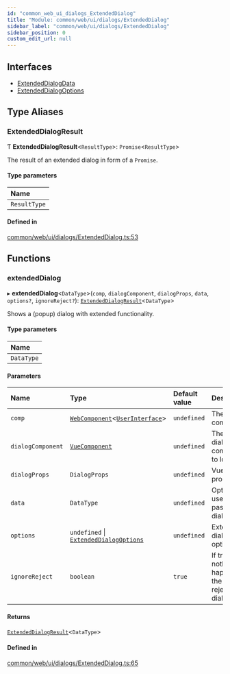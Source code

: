 ```yaml
---
id: "common_web_ui_dialogs_ExtendedDialog"
title: "Module: common/web/ui/dialogs/ExtendedDialog"
sidebar_label: "common/web/ui/dialogs/ExtendedDialog"
sidebar_position: 0
custom_edit_url: null
---
```


## Interfaces

- [ExtendedDialogData](../interfaces/common_web_ui_dialogs_ExtendedDialog.ExtendedDialogData.md)
- [ExtendedDialogOptions](../interfaces/common_web_ui_dialogs_ExtendedDialog.ExtendedDialogOptions.md)

## Type Aliases

### ExtendedDialogResult

Ƭ **ExtendedDialogResult**<`ResultType`\>: `Promise`<`ResultType`\>

The result of an extended dialog in form of a `Promise`.

#### Type parameters

| Name |
| :------ |
| `ResultType` |

#### Defined in

[common/web/ui/dialogs/ExtendedDialog.ts:53](https://github.com/Soroush9978/rds-ng/blob/165bdc6/src/common/web/ui/dialogs/ExtendedDialog.ts#L53)

## Functions

### extendedDialog

▸ **extendedDialog**<`DataType`\>(`comp`, `dialogComponent`, `dialogProps`, `data`, `options?`, `ignoreReject?`): [`ExtendedDialogResult`](common_web_ui_dialogs_ExtendedDialog.md#extendeddialogresult)<`DataType`\>

Shows a (popup) dialog with extended functionality.

#### Type parameters

| Name |
| :------ |
| `DataType` |

#### Parameters

| Name | Type | Default value | Description |
| :------ | :------ | :------ | :------ |
| `comp` | [`WebComponent`](../classes/common_web_component_WebComponent.WebComponent.md)<[`UserInterface`](../classes/common_web_ui_UserInterface.UserInterface.md)\> | `undefined` | The global component. |
| `dialogComponent` | [`VueComponent`](common_web_component_WebComponent.md#vuecomponent) | `undefined` | The main dialog component to load. |
| `dialogProps` | `DialogProps` | `undefined` | Vue dialog properties. |
| `data` | `DataType` | `undefined` | Optional user data to pass to the dialog. |
| `options` | `undefined` \| [`ExtendedDialogOptions`](../interfaces/common_web_ui_dialogs_ExtendedDialog.ExtendedDialogOptions.md) | `undefined` | Extended dialog options. |
| `ignoreReject` | `boolean` | `true` | If true, nothing will happen if the user rejects the dialog. |

#### Returns

[`ExtendedDialogResult`](common_web_ui_dialogs_ExtendedDialog.md#extendeddialogresult)<`DataType`\>

#### Defined in

[common/web/ui/dialogs/ExtendedDialog.ts:65](https://github.com/Soroush9978/rds-ng/blob/165bdc6/src/common/web/ui/dialogs/ExtendedDialog.ts#L65)
